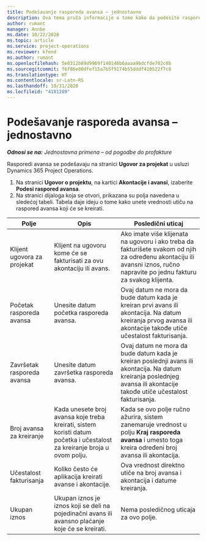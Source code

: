 ```yaml
---
title: Podešavanje rasporeda avansa – jednostavno
description: Ova tema pruža informacije o tome kako da podesite raspored avansa u usluzi Project Operations.
author: rumant
manager: Annbe
ms.date: 10/22/2020
ms.topic: article
ms.service: project-operations
ms.reviewer: kfend
ms.author: rumant
ms.openlocfilehash: 5e0312b89d9969f140146b6aaaa9bdcfde702c0b
ms.sourcegitcommit: f6f86e80dfef15a7b5f9174b55dddf410522f7c8
ms.translationtype: HT
ms.contentlocale: sr-Latn-RS
ms.lasthandoff: 10/31/2020
ms.locfileid: "4181289"
---
```

# <a name="set-up-a-retainer-schedule---lite"></a>Podešavanje rasporeda avansa – jednostavno

_**Odnosi se na:** Jednostavna primena – od pogodbe do profakture_

Rasporedi avansa se podešavaju na stranici **Ugovor za projekat** u usluzi Dynamics 365 Project Operations.

1. Na stranici **Ugovor o projektu**, na kartici **Akontacije i avansi**, izaberite **Podesi raspored avansa**.
2. Na stranici dijaloga koja se otvori, prikazana su polja navedena u sledećoj tabeli. Tabela daje ideju o tome kako unete vrednosti utiču na raspored avansa koji će se kreirati.

| Polje | Opis | Posledični uticaj |
| --- | --- | --- |
| Klijent ugovora za projekat | Klijent na ugovoru kome će se fakturisati za ovu akontaciju ili avans. | Ako imate više klijenata na ugovoru i ako treba da fakturišete svakom od njih za određenu akontaciju ili avansni iznos, ručno napravite po jednu fakturu za svakog klijenta. |
| Početak rasporeda avansa | Unesite datum početka rasporeda avansa. | Ovaj datum ne mora da bude datum kada je kreiran prvi avans ili akontacija. Na datum kreiranja prvog avansa ili akontacije takođe utiče učestalost fakturisanja. |
| Završetak rasporeda avansa | Unesite datum završetka rasporeda avansa. | Ovaj datum ne mora da bude datum kada je kreiran poslednji avans ili akontacija. Na datum kreiranja poslednjeg avansa ili akontacije takođe utiče učestalost fakturisanja. |
| Broj avansa za kreiranje | Kada unesete broj avansa koje treba kreirati, sistem koristi datum početka i učestalost za kreiranje broja u ovom polju. | Kada se ovo polje ručno ažurira, sistem zanemaruje vrednost u polju **Kraj rasporeda avansa** i umesto toga kreira određeni broj avansa ili akontacija. |
| Učestalost fakturisanja | Koliko često će aplikacija kreirati avanse i akontacije. | Ova vrednost direktno utiče na broj avansa i akontacija i datume kreiranja. |
| Ukupan iznos | Ukupan iznos je iznos koji se deli na pojedinačni avans ili avansno plaćanje koje će se kreirati. | Nema posledičnog uticaja za ovo polje. |
